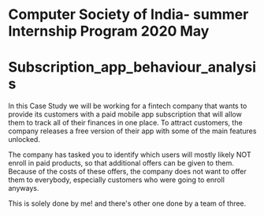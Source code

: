 <h1> Computer Society of India- summer Internship Program 2020 May <h1>

# Subscription_app_behaviour_analysis

In this Case Study we will be working for a fintech company that wants to provide its customers with a paid mobile app subscription that will allow them to track all of their finances in one place. To attract customers, the company releases a free version of their app with some of the main features unlocked.

The company has tasked you to identify which users will mostly likely NOT enroll in paid products, so that additional offers can be given to them. Because of the costs of these offers, the company does not want to offer them to everybody, especially customers who were going to enroll anyways.

This is solely done by me! and there's other one done by a team of three.

